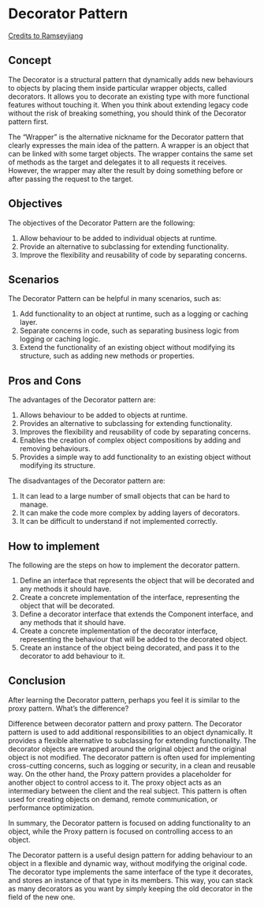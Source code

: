 # Decorator Pattern

[Credits to Ramseyjiang](https://medium.com/@ramseyjiang_22278/decorator-design-pattern-in-golang-with-unit-tests-652649fb93fb)

## Concept

The Decorator is a structural pattern that dynamically adds new behaviours to objects by placing them inside particular wrapper objects, called
decorators. It allows you to decorate an existing type with more functional features without touching it. When you think about extending legacy code without the risk of breaking something, you should think of the Decorator pattern first.

The “Wrapper” is the alternative nickname for the Decorator pattern that clearly expresses the main idea of the pattern. A wrapper is an object that can be linked with some target objects. The wrapper contains the same set of methods as the target and delegates it to all requests it receives. However, the wrapper may alter the result by doing something before or after passing the request to the target.

## Objectives

The objectives of the Decorator Pattern are the following:

1. Allow behaviour to be added to individual objects at runtime.
2. Provide an alternative to subclassing for extending functionality.
3. Improve the flexibility and reusability of code by separating concerns.

## Scenarios

The Decorator Pattern can be helpful in many scenarios, such as:

1. Add functionality to an object at runtime, such as a logging or caching layer.
2. Separate concerns in code, such as separating business logic from logging or caching logic.
3. Extend the functionality of an existing object without modifying its structure, such as adding new methods or properties.

## Pros and Cons

The advantages of the Decorator pattern are:

1. Allows behaviour to be added to objects at runtime.
2. Provides an alternative to subclassing for extending functionality.
3. Improves the flexibility and reusability of code by separating concerns.
4. Enables the creation of complex object compositions by adding and removing behaviours.
5. Provides a simple way to add functionality to an existing object without modifying its structure.

The disadvantages of the Decorator pattern are:

1. It can lead to a large number of small objects that can be hard to manage.
2. It can make the code more complex by adding layers of decorators.
3. It can be difficult to understand if not implemented correctly.

## How to implement

The following are the steps on how to implement the decorator pattern.

1. Define an interface that represents the object that will be decorated and any methods it should have.
2. Create a concrete implementation of the interface, representing the object that will be decorated.
3. Define a decorator interface that extends the Component interface, and any methods that it should have.
4. Create a concrete implementation of the decorator interface, representing the behaviour that will be added to the decorated object.
5. Create an instance of the object being decorated, and pass it to the decorator to add behaviour to it.

## Conclusion

After learning the Decorator pattern, perhaps you feel it is similar to the proxy pattern. What’s the difference?

Difference between decorator pattern and proxy pattern. The Decorator pattern is used to add additional responsibilities to an object dynamically. It provides a flexible alternative to subclassing for extending functionality. The decorator objects are wrapped around the original object and the original object is not modified. The decorator pattern is often used for implementing cross-cutting concerns, such as logging or security, in a clean and reusable way. On the other hand, the Proxy pattern provides a placeholder for another object to control access to it. The proxy object acts as an intermediary between the client and the real subject. This pattern is often used for creating objects on demand, remote communication, or performance optimization.

In summary, the Decorator pattern is focused on adding functionality to an object, while the Proxy pattern is focused on controlling access to an object.

The Decorator pattern is a useful design pattern for adding behaviour to an object in a flexible and dynamic way, without modifying the original code. The decorator type implements the same interface of the type it decorates, and stores an instance of that type in its members. This way, you can stack as many decorators as you want by simply keeping the old decorator in the field of the new one.